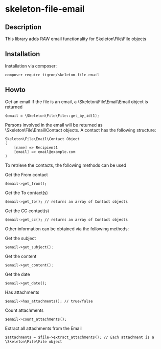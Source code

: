 # skeleton-file-email

## Description

This library adds RAW email functionality for Skeleton\File\File objects

## Installation

Installation via composer:

    composer require tigron/skeleton-file-email

## Howto

Get an email
If the file is an email, a \Skeleton\File\Email\Email object is returned

	$email = \Skeleton\File\File::get_by_id(1);

Persons involved in the email will be returned as \Skeleton\File\Email\Contact
objects.
A contact has the following structure:

    Skeleton\File\Email\Contact Object
    (
        [name] => Recipient1
        [email] => email@example.com
    )

To retrieve the contacts, the following methods can be used

Get the From contact

    $email->get_from();

Get the To contact(s)

    $email->get_to(); // returns an array of Contact objects

Get the CC contact(s)

    $email->get_cc(); // returns an array of Contact objects

Other information can be obtained via the following methods:

Get the subject

    $email->get_subject();

Get the content

    $email->get_content();

Get the date

    $email->get_date();

Has attachments

	$email->has_attachments(); // true/false

Count attachments

	$email->count_attachments();

Extract all attachments from the Email

	$attachments = $file->extract_attachments(); // Each attachment is a \Skeleton\File\File object
